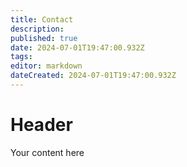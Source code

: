```yaml
---
title: Contact
description: 
published: true
date: 2024-07-01T19:47:00.932Z
tags: 
editor: markdown
dateCreated: 2024-07-01T19:47:00.932Z
---
```


# Header
Your content here